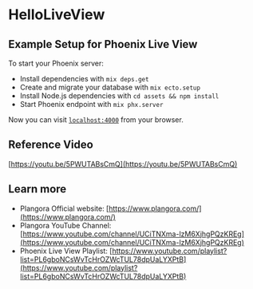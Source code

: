 # HelloLiveView
## Example Setup for Phoenix Live View

To start your Phoenix server:

  * Install dependencies with `mix deps.get`
  * Create and migrate your database with `mix ecto.setup`
  * Install Node.js dependencies with `cd assets && npm install`
  * Start Phoenix endpoint with `mix phx.server`

Now you can visit [`localhost:4000`](http://localhost:4000) from your browser.

## Reference Video
[https://youtu.be/5PWUTABsCmQ](https://youtu.be/5PWUTABsCmQ)


## Learn more

  * Plangora Official website: [https://www.plangora.com/](https://www.plangora.com/)
  * Plangora YouTube Channel: [https://www.youtube.com/channel/UCiTNXma-lzM6XjhgPQzKREg](https://www.youtube.com/channel/UCiTNXma-lzM6XjhgPQzKREg)
  * Phoenix Live View Playlist: [https://www.youtube.com/playlist?list=PL6gboNCsWvTcHrOZWcTUL78dpUaLYXPtB](https://www.youtube.com/playlist?list=PL6gboNCsWvTcHrOZWcTUL78dpUaLYXPtB)
